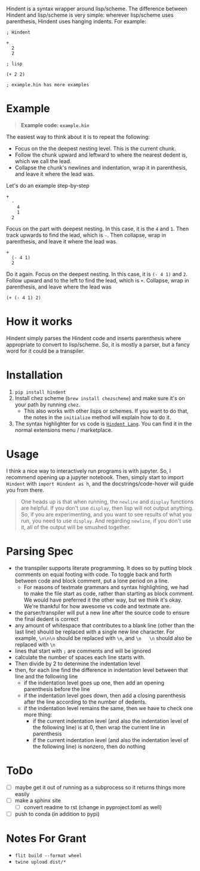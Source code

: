 Hindent is a syntax wrapper around lisp/scheme.
The difference between Hindent and lisp/scheme is very simple:
wherever lisp/scheme uses parenthesis,
Hindent uses hanging indents.  For example:

```
; Hindent

+
  2
  2

; lisp

(+ 2 2)

; example.hin has more examples
```

# Example

> **Example code: `example.hin`**

The easiest way to think about it
is to repeat the following:

- Focus on the the deepest nesting
  level. This is the current chunk.
- Follow the chunk upward and leftward
  to where the nearest dedent
  is, which we call the lead.
- Collapse the chunk's newlines
  and indentation,
  wrap it in parenthesis,
  and leave it where the lead was. 
 
Let's do an example step-by-step

```
+
  -
    4
    1
  2
```

Focus on the part with deepest nesting.
In this case, it is the `4` and `1`.
Then track upwards to find the
lead, which is `-`.
Then collapse, wrap in parenthesis, and
leave it where the lead was.

```
+
  (- 4 1)
  2
```

Do it again. Focus on the deepest
nesting. In this case, it is
`(- 4 1)` and `2`.  Follow
upward and to the left to find
the lead, which is `+`.  Collapse,
wrap in parenthesis, and leave
where the lead was

```
(+ (- 4 1) 2)
```

# How it works

Hindent simply parses the Hindent code and
inserts parenthesis where appropriate to convert
to lisp/scheme.  So, it is mostly
a parser, but a fancy word for it could be a transpiler.

# Installation

1. `pip install hindent`
2. Install chez scheme (`brew install chezscheme`)
   and make sure it's on your path by running `chez`.
   - This also works with other lisps or schemes. If
     you want to do that, the
     notes in the ``initialize`` method will explain how
     to do it.
3. The syntax highlighter for vs code is
   [`Hindent Lang`](https://marketplace.visualstudio.com/items?itemName=GrantSmith.hindent-lang).  You can find
   it in the normal extensions menu / marketplace.

# Usage

I think a nice way to interactively run programs is with jupyter.
So, I recommend opening up a jupyter notebook. Then, simply start to
import ``Hindent`` with `import Hindent as h`, and the docstrings/code-hover
will guide you from there.

> One heads up is that when running, the `newline` and `display` functions
> are helpful.  If you don't use `display`, then lisp will not output
> anything. So, if you are experimenting, and you want to see results
> of what you run, you need to use `display`.
> And regarding `newline`, if you don't use it, all of the output will be smushed
> together.


# Parsing Spec

- the transpiler supports literate programming. It does so
  by putting block comments on equal footing with code. To
  toggle back and forth between code and block comment,
  put a lone period on a line.
  - For reasons of textmate grammars and syntax highlighting,
    we had to make the file start as code, rather than starting
    as block comment. We would have preferred it the other way,
    but we think it's okay.  We're thankful for how awesome vs
    code and textmate are.
- the parser/transpiler will put a new line after the source code
  to ensure the final dedent is correct
- any amount of whitespace that contributes to a blank line
  (other than the last line) should be replaced with a single
  new line character. For example, `\n\n\n` should be replaced
  with `\n`, and `\n   \n` should also be replaced with `\n`
- lines that start with `;` are comments and will be ignored
- calculate the number of spaces each line starts with.
- Then divide by 2 to determine the indentation level
- then, for each line find the difference in indentation level
  between that line and the following line
  - if the indentation level goes up one, then add an opening parenthesis before the line
  - if the indentation level goes down, then add a closing parenthesis after the line
    according to the number of dedents.
  - if the indentation level remains the same, then we have to check one more thing:
    - if the current indentation level (and also the indentation level of the following line)
      is at 0, then wrap the current line in parenthesis
    - if the current indentation level (and also the indentation level of the following line)
      is nonzero, then do nothing

# ToDo

- [ ] maybe get it out of running as a subprocess so
      it returns things more easily
- [ ] make a sphinx site
  - [ ] convert readme to rst (change in pyproject.toml as well)
- [ ] push to conda (in addition to pypi)

# Notes For Grant

- `flit build --format wheel`
- `twine upload dist/*`
